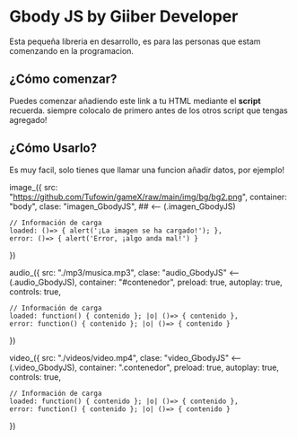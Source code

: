 # Gbody JS by Giiber Developer

Esta pequeña libreria en desarrollo, es para las personas que estam comenzando en la programacion.

## ¿Cómo comenzar?

Puedes comenzar añadiendo este link a tu HTML mediante el **script** recuerda.
siempre colocalo de primero antes de los otros script que tengas agregado!

## ¿Cómo Usarlo?

Es muy facil, solo tienes que llamar una funcion añadir datos, por ejemplo!

image_({
	src: "https://github.com/Tufowin/gameX/raw/main/img/bg/bg2.png",
	container: "body",
	clase: "imagen_GbodyJS", ## <-- (.imagen_GbodyJS)

	// Información de carga
	loaded: ()=> { alert('¡La imagen se ha cargado!'); },
	error: ()=> { alert('Error, ¡algo anda mal!') }
})

audio_({
	src: "./mp3/musica.mp3",
	clase: "audio_GbodyJS" <-- (.audio_GbodyJS),
	container: "#contenedor",
	preload: true,
	autoplay: true,
	controls: true,

	// Información de carga
	loaded: function() { contenido }; |o| ()=> { contenido },
	error: function() { contenido }; |o| ()=> { contenido }
})

video_({
	src: "./videos/video.mp4",
	clase: "video_GbodyJS" <-- (.video_GbodyJS),
	container: ".contenedor",
	preload: true,
	autoplay: true,
	controls: true,

	// Información de carga
	loaded: function() { contenido }; |o| ()=> { contenido },
	error: function() { contenido }; |o| ()=> { contenido }
})